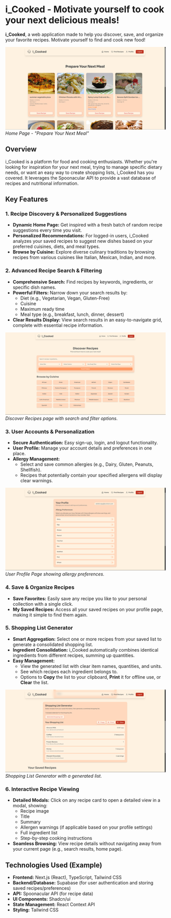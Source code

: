 # i_Cooked - Motivate yourself to cook your next delicious meals!

**i_Cooked**, a web application made to help you discover, save, and organize your favorite recipes. Motivate yourself
to find and cook new food!

![Home Page](docs/home-page.png)
_Home Page - "Prepare Your Next Meal"_

## Overview

i_Cooked is a platform for food and cooking enthusiasts. Whether you're looking for inspiration for your next meal, trying to manage specific dietary needs, or want an easy way to create shopping lists, i_Cooked has you covered. It leverages the Spoonacular API to provide a vast database of recipes and nutritional information.

## Key Features

### 1. Recipe Discovery & Personalized Suggestions

- **Dynamic Home Page:** Get inspired with a fresh batch of random recipe suggestions every time you visit.
- **Personalized Recommendations:** For logged-in users, i_Cooked analyzes your saved recipes to suggest new dishes based on your preferred cuisines, diets, and meal types.
- **Browse by Cuisine:** Explore diverse culinary traditions by browsing recipes from various cuisines like Italian, Mexican, Indian, and more.

### 2. Advanced Recipe Search & Filtering

- **Comprehensive Search:** Find recipes by keywords, ingredients, or specific dish names.
- **Powerful Filters:** Narrow down your search results by:
  - Diet (e.g., Vegetarian, Vegan, Gluten-Free)
  - Cuisine
  - Maximum ready time
  - Meal type (e.g., breakfast, lunch, dinner, dessert)
- **Clear Results Display:** View search results in an easy-to-navigate grid, complete with essential recipe information.

![Search Page](docs/search-page.png)
_Discover Recipes page with search and filter options._

### 3. User Accounts & Personalization

- **Secure Authentication:** Easy sign-up, login, and logout functionality.
- **User Profile:** Manage your account details and preferences in one place.
- **Allergy Management:**
  - Select and save common allergies (e.g., Dairy, Gluten, Peanuts, Shellfish).
  - Recipes that potentially contain your specified allergens will display clear warnings.

![Profile Page](docs/profile-page.png)
_User Profile Page showing allergy preferences._

### 4. Save & Organize Recipes

- **Save Favorites:** Easily save any recipe you like to your personal collection with a single click.
- **My Saved Recipes:** Access all your saved recipes on your profile page, making it simple to find them again.

### 5. Shopping List Generator

- **Smart Aggregation:** Select one or more recipes from your saved list to generate a consolidated shopping list.
- **Ingredient Consolidation:** i_Cooked automatically combines identical ingredients from different recipes, summing up quantities.
- **Easy Management:**
  - View the generated list with clear item names, quantities, and units.
  - See which recipes each ingredient belongs to.
  - Options to **Copy** the list to your clipboard, **Print** it for offline use, or **Clear** the list.

![Shopping List Page](docs/shopping-list-page.png)
_Shopping List Generator with a generated list._

### 6. Interactive Recipe Viewing

- **Detailed Modals:** Click on any recipe card to open a detailed view in a modal, showing:
  - Recipe image
  - Title
  - Summary
  - Allergen warnings (if applicable based on your profile settings)
  - Full ingredient list
  - Step-by-step cooking instructions
- **Seamless Browsing:** View recipe details without navigating away from your current page (e.g., search results, home page).

## Technologies Used (Example)

- **Frontend:** Next.js (React), TypeScript, Tailwind CSS
- **Backend/Database:** Supabase (for user authentication and storing saved recipes/preferences)
- **API:** Spoonacular API (for recipe data)
- **UI Components:** Shadcn/ui
- **State Management:** React Context API
- **Styling:** Tailwind CSS
